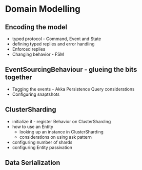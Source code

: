 # Domain Modelling


## Encoding the model
  * typed protocol - Command, Event and State
  * defining typed replies and error handling
  * Enforced replies
  * Changing behavior - FSM
## EventSourcingBehaviour - glueing the bits together
  * Tagging the events - Akka Persistence Query considerations
  * Configuring snaptshots
## ClusterSharding
  * initialize it - register Behavior on ClusterSharding
  * how to use an Entity
    * looking up an instance in ClusterSharding
    * considerations on using ask pattern
  *  configuring number of shards
  *  configuring Entity passivation
## Data Serialization
